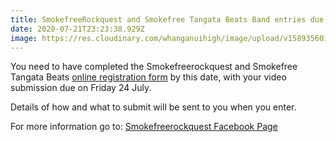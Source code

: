 ```yaml
---
title: SmokefreeRockquest and Smokefree Tangata Beats Band entries due
date: 2020-07-21T23:23:38.929Z
image: https://res.cloudinary.com/whanganuihigh/image/upload/v1589356011/Events/smokefree_rockquest_online_poster_2020_horizontal.jpg
---
```

You need to have completed the Smokefreerockquest and Smokefree Tangata Beats [online registration form](https://smokefreerockquest.co.nz/entry-form/) by this date, with your video submission due on Friday 24 July.

Details of how and what to submit will be sent to you when you enter.

For more information go to: 
[Smokefreerockquest Facebook Page](https://www.facebook.com/pg/rockquest/posts/)